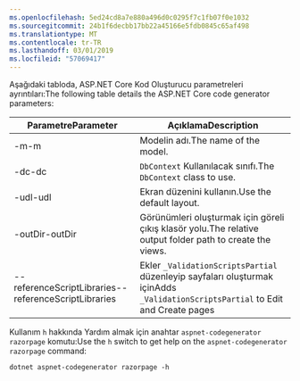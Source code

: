```yaml
---
ms.openlocfilehash: 5ed24cd8a7e880a496d0c0295f7c1fb07f0e1032
ms.sourcegitcommit: 24b1f6decbb17bb22a45166e5fdb0845c65af498
ms.translationtype: MT
ms.contentlocale: tr-TR
ms.lasthandoff: 03/01/2019
ms.locfileid: "57069417"
---
```

<span data-ttu-id="fbecf-101">Aşağıdaki tabloda, ASP.NET Core Kod Oluşturucu parametreleri ayrıntıları:</span><span class="sxs-lookup"><span data-stu-id="fbecf-101">The following table details the ASP.NET Core code generator parameters:</span></span>

| <span data-ttu-id="fbecf-102">Parametre</span><span class="sxs-lookup"><span data-stu-id="fbecf-102">Parameter</span></span>               | <span data-ttu-id="fbecf-103">Açıklama</span><span class="sxs-lookup"><span data-stu-id="fbecf-103">Description</span></span>|
| ----------------- | ------------ |
| <span data-ttu-id="fbecf-104">-m</span><span class="sxs-lookup"><span data-stu-id="fbecf-104">-m</span></span>  | <span data-ttu-id="fbecf-105">Modelin adı.</span><span class="sxs-lookup"><span data-stu-id="fbecf-105">The name of the model.</span></span> |
| <span data-ttu-id="fbecf-106">-dc</span><span class="sxs-lookup"><span data-stu-id="fbecf-106">-dc</span></span>  | <span data-ttu-id="fbecf-107">`DbContext` Kullanılacak sınıfı.</span><span class="sxs-lookup"><span data-stu-id="fbecf-107">The `DbContext` class to use.</span></span> |
| <span data-ttu-id="fbecf-108">-udl</span><span class="sxs-lookup"><span data-stu-id="fbecf-108">-udl</span></span> | <span data-ttu-id="fbecf-109">Ekran düzenini kullanın.</span><span class="sxs-lookup"><span data-stu-id="fbecf-109">Use the default layout.</span></span> |
| <span data-ttu-id="fbecf-110">-outDir</span><span class="sxs-lookup"><span data-stu-id="fbecf-110">-outDir</span></span> | <span data-ttu-id="fbecf-111">Görünümleri oluşturmak için göreli çıkış klasör yolu.</span><span class="sxs-lookup"><span data-stu-id="fbecf-111">The relative output folder path to create the views.</span></span> |
| <span data-ttu-id="fbecf-112">--referenceScriptLibraries</span><span class="sxs-lookup"><span data-stu-id="fbecf-112">--referenceScriptLibraries</span></span> | <span data-ttu-id="fbecf-113">Ekler `_ValidationScriptsPartial` düzenleyip sayfaları oluşturmak için</span><span class="sxs-lookup"><span data-stu-id="fbecf-113">Adds `_ValidationScriptsPartial` to Edit and Create pages</span></span> |

<span data-ttu-id="fbecf-114">Kullanım `h` hakkında Yardım almak için anahtar `aspnet-codegenerator razorpage` komutu:</span><span class="sxs-lookup"><span data-stu-id="fbecf-114">Use the `h` switch to get help on the `aspnet-codegenerator razorpage` command:</span></span>

```console
dotnet aspnet-codegenerator razorpage -h
```

